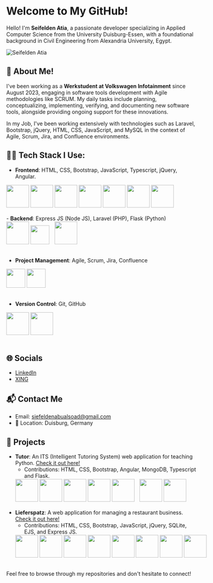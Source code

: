 # Welcome to My GitHub!

Hello! I'm <b>Seifelden Atia</b>, a passionate developer specializing in Applied Computer Science from the University Duisburg-Essen, with a foundational background in Civil Engineering from Alexandria University, Egypt.

![Seifelden Atia](https://github.com/user-attachments/assets/010ca5aa-4640-4146-9f82-9a631169daba)

## 🚀 About Me!

I've been working as a <b>Werkstudent at Volkswagen Infotainment</b> since August 2023, engaging in software tools development with Agile methodologies like SCRUM. My daily tasks include planning, conceptualizing, implementing, verifying, and documenting new software tools, alongside providing ongoing support for these innovations.

In my Job, I've been working extensively with technologies such as Laravel, Bootstrap, jQuery, HTML, CSS, JavaScript, and MySQL in the context of Agile, Scrum, Jira, and Confluence environments.

## 👨‍💻 Tech Stack I Use:

- <b>Frontend</b>: HTML, CSS, Bootstrap, JavaScript, Typescript, jQuery, Angular.
<div style="white-space: nowrap;">
    <img src="https://img.icons8.com/color/48/000000/html-5--v1.png" width="60"/>
    <img src="https://img.icons8.com/color/48/000000/css3.png" width="60"/>
    <img src="https://img.icons8.com/color/48/000000/bootstrap.png" width="60"/>
    <img src="https://img.icons8.com/color/48/000000/javascript--v1.png" width="60"/>
    <img src="https://img.icons8.com/color/48/000000/typescript.png" width="60"/>
    <img src="https://img.icons8.com/ios-filled/50/ffffff/jquery.png" width="60"/>
    <img src="https://img.icons8.com/color/48/000000/angularjs.png" width="60"/>
</div>
<br>
- <b>Backend</b>: Express JS (Node JS), Laravel (PHP), Flask (Python)
<div style="white-space: nowrap;">
    <img src="https://img.icons8.com/2266EE/express-js" width="60"/>
    <img src="https://github.com/user-attachments/assets/95b67cf1-149a-4892-903f-437fcbfd32b8" style="margin-right: 10px;" width="50" />
    <img src="https://img.icons8.com/?size=100&id=ewGOClUtmFX4&format=png&color=000000" width="60"/>
</div>
<br>

- <b>Project Management</b>: Agile, Scrum, Jira, Confluence
<div style="white-space: nowrap;">
    <img src="https://img.icons8.com/color/48/000000/jira.png" width="50"  />
    <img src="https://img.icons8.com/color/48/000000/confluence.png" width="50"/>
</div>
<br>

- <b>Version Control</b>: Git, GitHub
<div style="white-space: nowrap;">
    <img src="https://img.icons8.com/color/48/000000/git.png" width="60"/>
    <img src="https://img.icons8.com/fluency/48/000000/github.png" width="60"/>
</div>
<br>

## 🌐 Socials

- [LinkedIn](https://linkedin.com/in/seifelden-atia)
- [XING](https://xing.com/profile/Seifelden_Atia)

## 📬 Contact Me

- Email: [siefeldenabualsoad@gmail.com](mailto:siefeldenabualsoad@gmail.com)
- 📍 Location: Duisburg, Germany

## 🔧 Projects

- **Tutor**: An ITS (Intelligent Tutoring System) web application for teaching Python. [Check it out here!](https://github.com/AldarKoze/ITS)
  - Contributions: HTML, CSS, Bootstrap, Angular, MongoDB, Typescript and Flask.
   <div style="white-space: nowrap; ">
        <img src="https://img.icons8.com/color/48/000000/html-5--v1.png" width="60"/>
        <img src="https://img.icons8.com/color/48/000000/css3.png" width="60"/>
        <img src="https://img.icons8.com/color/48/000000/bootstrap.png" width="60"/>
        <img src="https://img.icons8.com/color/48/000000/angularjs.png" width="60"/>   
        <img src="https://img.icons8.com/?size=100&id=cREyrHivHRHF&format=png&color=000000" style="margin-right: 10px;" width="60"/>
        <img src="https://img.icons8.com/color/48/000000/typescript.png" width="60"/>
        <img src="https://img.icons8.com/?size=100&id=ewGOClUtmFX4&format=png&color=000000" width="60"/>
      </div>
      <br>
- **Lieferspatz**: A web application for managing a restaurant business. [Check it out here!](https://github.com/mohamed-senhaby/Lieferspatz)
  - Contributions: HTML, CSS, Bootstrap, JavaScript, jQuery, SQLite, EJS, and Express JS.
   <div style="white-space: nowrap; ">
        <img src="https://img.icons8.com/color/48/000000/html-5--v1.png" width="60"/>
        <img src="https://img.icons8.com/color/48/000000/css3.png" width="60"/>
        <img src="https://img.icons8.com/color/48/000000/bootstrap.png" width="60"/>
        <img src="https://img.icons8.com/color/48/000000/javascript--v1.png" width="60"/>   
        <img src="https://img.icons8.com/ios-filled/50/ffffff/jquery.png" width="60"/>
        <img src="https://img.icons8.com/?size=100&id=VMRAbKfEzssG&format=png&color=ffffff"  width="60"/>
        <img src="https://img.icons8.com/?size=100&id=Pxe6MGswB8pX&format=png&color=000000" width="60"/>
        <img src="https://img.icons8.com/2266EE/express-js" width="60"/>
        </div>
        <br>
Feel free to browse through my repositories and don't hesitate to connect!
